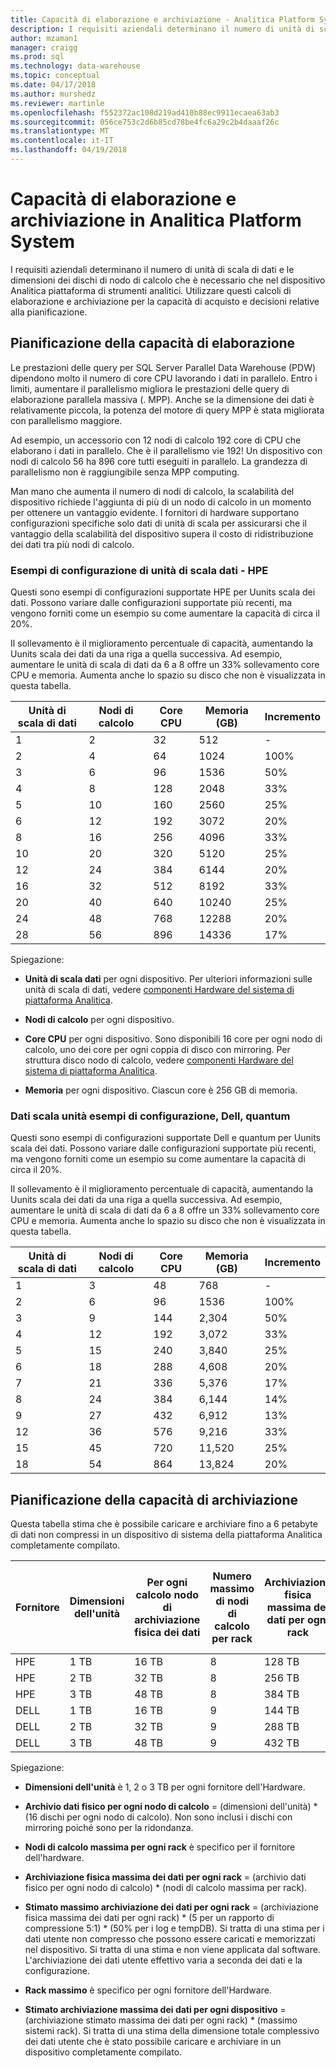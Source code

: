 ```yaml
---
title: Capacità di elaborazione e archiviazione - Analitica Platform System | Documenti Microsoft
description: I requisiti aziendali determinano il numero di unità di scala di dati e le dimensioni dei dischi di nodo di calcolo che è necessario che nel dispositivo Analitica piattaforma di strumenti analitici.
author: mzaman1
manager: craigg
ms.prod: sql
ms.technology: data-warehouse
ms.topic: conceptual
ms.date: 04/17/2018
ms.author: murshedz
ms.reviewer: martinle
ms.openlocfilehash: f552372ac108d219ad410b88ec9911ecaea63ab3
ms.sourcegitcommit: 056ce753c2d6b85cd78be4fc6a29c2b4daaaf26c
ms.translationtype: MT
ms.contentlocale: it-IT
ms.lasthandoff: 04/19/2018
---
```

# <a name="processing-and-storage-capacity-in-analytics-platform-system"></a>Capacità di elaborazione e archiviazione in Analitica Platform System
I requisiti aziendali determinano il numero di unità di scala di dati e le dimensioni dei dischi di nodo di calcolo che è necessario che nel dispositivo Analitica piattaforma di strumenti analitici. Utilizzare questi calcoli di elaborazione e archiviazione per la capacità di acquisto e decisioni relative alla pianificazione.  
  
  
## <a name="section1"></a>Pianificazione della capacità di elaborazione  
Le prestazioni delle query per SQL Server Parallel Data Warehouse (PDW) dipendono molto il numero di core CPU lavorando i dati in parallelo. Entro i limiti, aumentare il parallelismo migliora le prestazioni delle query di elaborazione parallela massiva (. MPP). Anche se la dimensione dei dati è relativamente piccola, la potenza del motore di query MPP è stata migliorata con parallelismo maggiore.  
  
Ad esempio, un accessorio con 12 nodi di calcolo 192 core di CPU che elaborano i dati in parallelo. Che è il parallelismo vie 192! Un dispositivo con nodi di calcolo 56 ha 896 core tutti eseguiti in parallelo. La grandezza di parallelismo non è raggiungibile senza MPP computing.  
  
Man mano che aumenta il numero di nodi di calcolo, la scalabilità del dispositivo richiede l'aggiunta di più di un nodo di calcolo in un momento per ottenere un vantaggio evidente. I fornitori di hardware supportano configurazioni specifiche solo dati di unità di scala per assicurarsi che il vantaggio della scalabilità del dispositivo supera il costo di ridistribuzione dei dati tra più nodi di calcolo.  
  
### <a name="data-scale-unit-configuration-examples---hpe"></a>Esempi di configurazione di unità di scala dati - HPE  
Questi sono esempi di configurazioni supportate HPE per Uunits scala dei dati. Possono variare dalle configurazioni supportate più recenti, ma vengono forniti come un esempio su come aumentare la capacità di circa il 20%.  
  
Il sollevamento è il miglioramento percentuale di capacità, aumentando la Uunits scala dei dati da una riga a quella successiva. Ad esempio, aumentare le unità di scala di dati da 6 a 8 offre un 33% sollevamento core CPU e memoria.  Aumenta anche lo spazio su disco che non è visualizzata in questa tabella.  
  
|Unità di scala di dati|Nodi di calcolo|Core CPU|Memoria (GB)|Incremento|  
|--------------------|-----------------|-------------|-----------------|----------|  
|1|2|32|512|-|  
|2|4|64|1024|100%|  
|3|6|96|1536|50%|  
|4|8|128|2048|33%|  
|5|10|160|2560|25%|  
|6|12|192|3072|20%|  
|8|16|256|4096|33%|  
|10|20|320|5120|25%|  
|12|24|384|6144|20%|  
|16|32|512|8192|33%|  
|20|40|640|10240|25%|  
|24|48|768|12288|20%|  
|28|56|896|14336|17%|  
  
Spiegazione:  
  
-   **Unità di scala dati** per ogni dispositivo. Per ulteriori informazioni sulle unità di scala di dati, vedere [componenti Hardware del sistema di piattaforma Analitica](hardware-components.md).  
  
-   **Nodi di calcolo** per ogni dispositivo.  
  
-   **Core CPU** per ogni dispositivo. Sono disponibili 16 core per ogni nodo di calcolo, uno dei core per ogni coppia di disco con mirroring. Per struttura disco nodo di calcolo, vedere [componenti Hardware del sistema di piattaforma Analitica](hardware-components.md).  
  
-   **Memoria** per ogni dispositivo. Ciascun core è 256 GB di memoria.  
  
### <a name="data-scale-unit-configuration-examples--dell-quanta"></a>Dati scala unità esempi di configurazione, Dell, quantum  
Questi sono esempi di configurazioni supportate Dell e quantum per Uunits scala dei dati. Possono variare dalle configurazioni supportate più recenti, ma vengono forniti come un esempio su come aumentare la capacità di circa il 20%.  
  
Il sollevamento è il miglioramento percentuale di capacità, aumentando la Uunits scala dei dati da una riga a quella successiva. Ad esempio, aumentare le unità di scala di dati da 6 a 8 offre un 33% sollevamento core CPU e memoria. Aumenta anche lo spazio su disco che non è visualizzata in questa tabella.  
  
|Unità di scala di dati|Nodi di calcolo|Core CPU|Memoria (GB)|Incremento|  
|--------------------|-----------------|-------------|-----------------|----------|  
|1|3|48|768|-|  
|2|6|96|1536|100%|  
|3|9|144|2,304|50%|  
|4|12|192|3,072|33%|  
|5|15|240|3,840|25%|  
|6|18|288|4,608|20%|  
|7|21|336|5,376|17%|  
|8|24|384|6,144|14%|  
|9|27|432|6,912|13%|  
|12|36|576|9,216|33%|  
|15|45|720|11,520|25%|  
|18|54|864|13,824|20%|  
  
## <a name="section2"></a>Pianificazione della capacità di archiviazione  
Questa tabella stima che è possibile caricare e archiviare fino a 6 petabyte di dati non compressi in un dispositivo di sistema della piattaforma Analitica completamente compilato. 
  
|Fornitore|Dimensioni dell'unità|Per ogni calcolo nodo di archiviazione fisica dei dati|Numero massimo di nodi di calcolo per rack|Archiviazione fisica massima dei dati per ogni rack|Archiviazione massima dei dati per ogni rack stimato|Massimo rack|Archiviazione dei dati per ogni dispositivo utente massimo stimato|  
|----------|--------------|------------------------------------------|----------------------------------|------------------------------------------|------------------------------------------------|-----------------|-----------------------------------------------------|  
|HPE|1 TB|16 TB|8|128 TB|320 TB|7|2,240 TB|  
|HPE|2 TB|32 TB|8|256 TB|640 TB|7|4,480 TB|  
|HPE|3 TB|48 TB|8|384 TB|960 TB|7|6,720 TB|  
|DELL|1 TB|16 TB|9|144 TB|360 TB|6|2160 TB|  
|DELL|2 TB|32 TB|9|288 TB|720 TB|6|4.320 TB|  
|DELL|3 TB|48 TB|9|432 TB|1080 TB|6|6,480 TB|  
  
Spiegazione:  
  
-   **Dimensioni dell'unità** è 1, 2 o 3 TB per ogni fornitore dell'Hardware.  
  
-   **Archivio dati fisico per ogni nodo di calcolo** = (dimensioni dell'unità) * (16 dischi per ogni nodo di calcolo). Non sono inclusi i dischi con mirroring poiché sono per la ridondanza.  
  
-   **Nodi di calcolo massima per ogni rack** è specifico per il fornitore dell'hardware.  
  
-   **Archiviazione fisica massima dei dati per ogni rack** = (archivio dati fisico per ogni nodo di calcolo) * (nodi di calcolo massima per rack).  
  
-   **Stimato massimo archiviazione dei dati per ogni rack** = (archiviazione fisica massima dei dati per ogni rack) * (5 per un rapporto di compressione 5:1) \* (50% per i log e tempDB). Si tratta di una stima per i dati utente non compresso che possono essere caricati e memorizzati nel dispositivo. Si tratta di una stima e non viene applicata dal software. L'archiviazione dei dati utente effettivo varia a seconda dei dati e la configurazione.  
  
-   **Rack massimo** è specifico per ogni fornitore dell'Hardware.  
  
-   **Stimato archiviazione massima dei dati per ogni dispositivo** = (archiviazione stimato massima dei dati per ogni rack) * (massimo sistemi rack). Si tratta di una stima della dimensione totale complessivo dei dati utente che è stato possibile caricare e archiviare in un dispositivo completamente compilato.  
  
